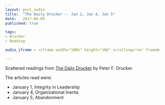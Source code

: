 ```yaml
---
layout: post_audio
title:  "The Daily Drucker -- Jan 1, Jan 4, Jan 5"
date:   2017-06-04
published: true

tags:
- Drucker
- Reading

audio_iframe : <iframe width="100%" height="166" scrolling="no" frameborder="no" src="https://w.soundcloud.com/player/?url=https%3A//api.soundcloud.com/tracks/326055311&amp;color=ff5500&amp;auto_play=false&amp;hide_related=false&amp;show_artwork=true"></iframe>

---
```


Scattered readings from [The Daily Drucker](https://www.amazon.ca/Daily-Drucker-Insight-Motivation-Getting/dp/0060742445) by Peter F. Drucker.

The articles read were:

- January 1, Integrity in Leadership
- January 4, Organizational Inertia
- January 5, Abandonment
